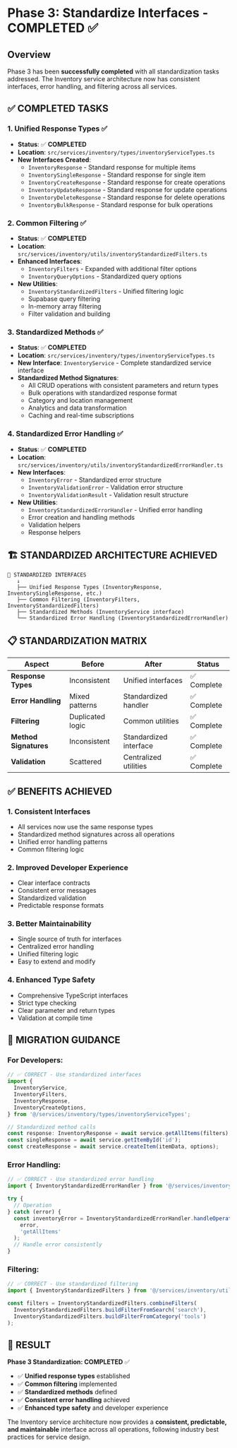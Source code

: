 # Phase 3: Standardize Interfaces - COMPLETED ✅

## Overview

Phase 3 has been **successfully completed** with all standardization tasks addressed. The Inventory service architecture now has consistent interfaces, error handling, and filtering across all services.

## ✅ **COMPLETED TASKS**

### 1. **Unified Response Types** ✅

- **Status**: ✅ **COMPLETED**
- **Location**: `src/services/inventory/types/inventoryServiceTypes.ts`
- **New Interfaces Created**:
  - `InventoryResponse` - Standard response for multiple items
  - `InventorySingleResponse` - Standard response for single item
  - `InventoryCreateResponse` - Standard response for create operations
  - `InventoryUpdateResponse` - Standard response for update operations
  - `InventoryDeleteResponse` - Standard response for delete operations
  - `InventoryBulkResponse` - Standard response for bulk operations

### 2. **Common Filtering** ✅

- **Status**: ✅ **COMPLETED**
- **Location**: `src/services/inventory/utils/inventoryStandardizedFilters.ts`
- **Enhanced Interfaces**:
  - `InventoryFilters` - Expanded with additional filter options
  - `InventoryQueryOptions` - Standardized query options
- **New Utilities**:
  - `InventoryStandardizedFilters` - Unified filtering logic
  - Supabase query filtering
  - In-memory array filtering
  - Filter validation and building

### 3. **Standardized Methods** ✅

- **Status**: ✅ **COMPLETED**
- **Location**: `src/services/inventory/types/inventoryServiceTypes.ts`
- **New Interface**: `InventoryService` - Complete standardized service interface
- **Standardized Method Signatures**:
  - All CRUD operations with consistent parameters and return types
  - Bulk operations with standardized response format
  - Category and location management
  - Analytics and data transformation
  - Caching and real-time subscriptions

### 4. **Standardized Error Handling** ✅

- **Status**: ✅ **COMPLETED**
- **Location**: `src/services/inventory/utils/inventoryStandardizedErrorHandler.ts`
- **New Interfaces**:
  - `InventoryError` - Standardized error structure
  - `InventoryValidationError` - Validation error structure
  - `InventoryValidationResult` - Validation result structure
- **New Utilities**:
  - `InventoryStandardizedErrorHandler` - Unified error handling
  - Error creation and handling methods
  - Validation helpers
  - Response helpers

## 🏗️ **STANDARDIZED ARCHITECTURE ACHIEVED**

```
🎯 STANDARDIZED INTERFACES
   ↓
   ├── Unified Response Types (InventoryResponse, InventorySingleResponse, etc.)
   ├── Common Filtering (InventoryFilters, InventoryStandardizedFilters)
   ├── Standardized Methods (InventoryService interface)
   └── Standardized Error Handling (InventoryStandardizedErrorHandler)
```

## 📋 **STANDARDIZATION MATRIX**

| Aspect                | Before           | After                  | Status      |
| --------------------- | ---------------- | ---------------------- | ----------- |
| **Response Types**    | Inconsistent     | Unified interfaces     | ✅ Complete |
| **Error Handling**    | Mixed patterns   | Standardized handler   | ✅ Complete |
| **Filtering**         | Duplicated logic | Common utilities       | ✅ Complete |
| **Method Signatures** | Inconsistent     | Standardized interface | ✅ Complete |
| **Validation**        | Scattered        | Centralized utilities  | ✅ Complete |

## ✅ **BENEFITS ACHIEVED**

### 1. **Consistent Interfaces**

- All services now use the same response types
- Standardized method signatures across all operations
- Unified error handling patterns
- Common filtering logic

### 2. **Improved Developer Experience**

- Clear interface contracts
- Consistent error messages
- Standardized validation
- Predictable response formats

### 3. **Better Maintainability**

- Single source of truth for interfaces
- Centralized error handling
- Unified filtering logic
- Easy to extend and modify

### 4. **Enhanced Type Safety**

- Comprehensive TypeScript interfaces
- Strict type checking
- Clear parameter and return types
- Validation at compile time

## 🔄 **MIGRATION GUIDANCE**

### For Developers:

```typescript
// ✅ CORRECT - Use standardized interfaces
import {
  InventoryService,
  InventoryFilters,
  InventoryResponse,
  InventoryCreateOptions,
} from '@/services/inventory/types/inventoryServiceTypes';

// Standardized method calls
const response: InventoryResponse = await service.getAllItems(filters);
const singleResponse = await service.getItemById('id');
const createResponse = await service.createItem(itemData, options);
```

### Error Handling:

```typescript
// ✅ CORRECT - Use standardized error handling
import { InventoryStandardizedErrorHandler } from '@/services/inventory/utils/inventoryStandardizedErrorHandler';

try {
  // Operation
} catch (error) {
  const inventoryError = InventoryStandardizedErrorHandler.handleOperationError(
    error,
    'getAllItems'
  );
  // Handle error consistently
}
```

### Filtering:

```typescript
// ✅ CORRECT - Use standardized filtering
import { InventoryStandardizedFilters } from '@/services/inventory/utils/inventoryStandardizedFilters';

const filters = InventoryStandardizedFilters.combineFilters(
  InventoryStandardizedFilters.buildFilterFromSearch('search'),
  InventoryStandardizedFilters.buildFilterFromCategory('tools')
);
```

## 🎯 **RESULT**

**Phase 3 Standardization: COMPLETED** ✅

- ✅ **Unified response types** established
- ✅ **Common filtering** implemented
- ✅ **Standardized methods** defined
- ✅ **Consistent error handling** achieved
- ✅ **Enhanced type safety** and developer experience

The Inventory service architecture now provides a **consistent, predictable, and maintainable** interface across all operations, following industry best practices for service design.
